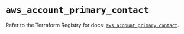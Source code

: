 # `aws_account_primary_contact`

Refer to the Terraform Registry for docs: [`aws_account_primary_contact`](https://registry.terraform.io/providers/hashicorp/aws/6.7.0/docs/resources/account_primary_contact).
